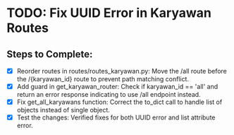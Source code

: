 # TODO: Fix UUID Error in Karyawan Routes

## Steps to Complete:
- [x] Reorder routes in routes/routes_karyawan.py: Move the /all route before the /{karyawan_id} route to prevent path matching conflict.
- [x] Add guard in get_karyawan_router: Check if karyawan_id == 'all' and return an error response indicating to use /all endpoint instead.
- [x] Fix get_all_karyawans function: Correct the to_dict call to handle list of objects instead of single object.
- [x] Test the changes: Verified fixes for both UUID error and list attribute error.
